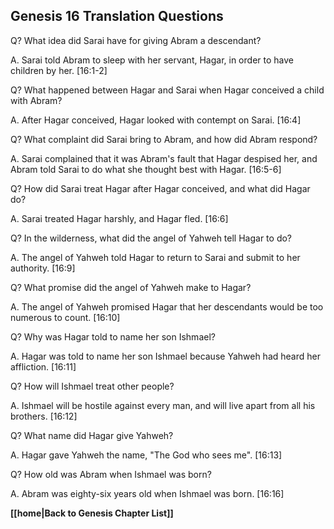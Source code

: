 ## Genesis 16 Translation Questions ##

Q? What idea did Sarai have for giving Abram a descendant?

A. Sarai told Abram to sleep with her servant, Hagar, in order to have children by her. [16:1-2]

Q? What happened between Hagar and Sarai when Hagar conceived a child with Abram?

A. After Hagar conceived, Hagar looked with contempt on Sarai. [16:4]

Q? What complaint did Sarai bring to Abram, and how did Abram respond?

A. Sarai complained that it was Abram's fault that Hagar despised her, and Abram told Sarai to do what she thought best with Hagar. [16:5-6]

Q? How did Sarai treat Hagar after Hagar conceived, and what did Hagar do?

A. Sarai treated Hagar harshly, and Hagar fled. [16:6]

Q? In the wilderness, what did the angel of Yahweh tell Hagar to do?

A. The angel of Yahweh told Hagar to return to Sarai and submit to her authority. [16:9]

Q? What promise did the angel of Yahweh make to Hagar?

A. The angel of Yahweh promised Hagar that her descendants would be too numerous to count. [16:10]

Q? Why was Hagar told to name her son Ishmael?

A. Hagar was told to name her son Ishmael because Yahweh had heard her affliction. [16:11]

Q? How will Ishmael treat other people?

A. Ishmael will be hostile against every man, and will live apart from all his brothers. [16:12]

Q? What name did Hagar give Yahweh?

A. Hagar gave Yahweh the name, "The God who sees me". [16:13]

Q? How old was Abram when Ishmael was born?

A. Abram was eighty-six years old when Ishmael was born. [16:16]

__[[home|Back to Genesis Chapter List]]__

